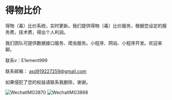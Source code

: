 # 得物比价
得物（毒）比价系统，实时更新。我们提供得物（毒）比价服务，根据您设定的服务费，技术费，得出个人利润。

我们团队可提供数据接口服务、爬虫服务。小程序、网站、小程序开发。欢迎来聊。

联系v：E1ement999

联系邮箱： asd919227259@gmail.com

如果侵犯了您的权益请联系我删除，谢谢。

![WechatIMG3870](https://github.com/dawenxi7475/dewu/assets/152956943/df56ae5f-454f-43cb-a46d-416499619e42)
![WechatIMG3868](https://github.com/dawenxi7475/dewu/assets/152956943/37aae2b0-c055-4680-a313-822d3f102af9)
